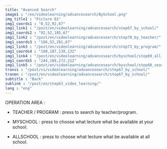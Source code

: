 ```yaml
---
title: "Avanced Search"
image1 : "/en/videolearning/advancesearch/BySchool.png"
img_title1 : "Picture 01"
img1_coords1 : "0,52,92,67"
img1_link1 : "/post/en/videolearning/advancesearch/step67_by_school/"
img1_coords2 : "92,52,185,67"
img1_link2 : "/post/en/videolearning/advancesearch/step70_by_teacher/"
img1_coords3 : "186,52,281,67"
img1_link3 : "/post/en/videolearning/advancesearch/step73_by_program/"
img1_coords4 : "100,107,138,132"
img1_link4 : "/post/en/videolearning/advancesearch/byschool/step69_all_shool/"
img1_coords5 : "244,188,272,212"
img1_link5 : "/post/en/videolearning/advancesearch/byschool/step68_search_result_123/"
tranvi : "/post/vi/videolearning/advancesearch/step67_by_school/"
tranen : "/post/en/videolearning/advancesearch/step67_by_school/"
subtitle : "Back"
sublink : "/post/en/step63_video_learning/"
lang : "eng"
---
```

OPERATION AREA :

- TEACHER / PROGRAM : press to search by teacher/program.

- MYSCHOOL : press to choose what lecture what be available at your school.

- ALLSCHOOL : press to choose what lecture what be available at all school.


			
